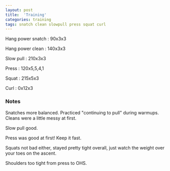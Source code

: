 ```yaml
---
layout: post
title:  'Training'
categories: training
tags: snatch clean slowpull press squat curl
---
```


Hang power snatch   :   90x3x3

Hang power clean    :   140x3x3

Slow pull   :   210x3x3

Press   :   120x5,5,4,1

Squat   :   215x5x3

Curl    :   0x12x3


### Notes

Snatches more balanced. Practiced "continuing to pull" during warmups. Cleans were
a little messy at first.

Slow pull good.

Press was good at first! Keep it fast.

Squats not bad either, stayed pretty tight overall, just watch the weight over your toes
on the ascent.

Shoulders too tight from press to OHS.
